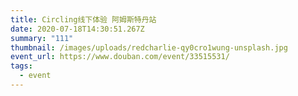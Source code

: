 ```yaml
---
title: Circling线下体验 阿姆斯特丹站
date: 2020-07-18T14:30:51.267Z
summary: "111"
thumbnail: /images/uploads/redcharlie-qy0cro1wung-unsplash.jpg
event_url: https://www.douban.com/event/33515531/
tags:
  - event
---
```

